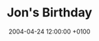 ---
layout: post
title: Jon's Birthday
date: '2004-04-24 12:00:00 +0100'
excerpt: Postponed from last weekend, quite a crowd met up in Lichfield to celebrate. Happy Birthday mate.
---